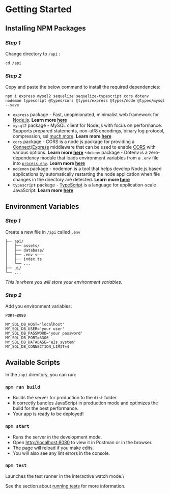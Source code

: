 
# Getting Started

## Installing NPM Packages

### *Step 1*
Change directory to `/api` :
```
cd /api
```

### *Step 2*
Copy and paste the below command to install the required dependencies:
```
npm i express mysql2 sequelize sequelize-typescript cors dotenv nodemon typescript @types/cors @types/express @types/node @types/mysql --save
```

- `express` package - Fast, unopinionated, minimalist web framework for [Node.js](http://nodejs.org/). **Learn more [here](https://www.npmjs.com/package/express)**
- `mysql2` package - MySQL client for Node.js with focus on performance. Supports prepared statements, non-utf8 encodings, binary log protocol, compression, ssl [much more](https://github.com/sidorares/node-mysql2/tree/master/documentation). **Learn more [here](https://www.npmjs.com/package/mysql2)**
- `cors` package - CORS is a node.js package for providing a [Connect](http://www.senchalabs.org/connect/)/[Express](http://expressjs.com/) middleware that can be used to enable [CORS](http://en.wikipedia.org/wiki/Cross-origin_resource_sharing) with various options. **Learn more [here](https://www.npmjs.com/package/cors)**
-`dotenv` package - Dotenv is a zero-dependency module that loads environment variables from a `.env` file into [`process.env`](https://nodejs.org/docs/latest/api/process.html#process_process_env). **Learn more [here](https://www.npmjs.com/package/dotenv)**
- `nodemon` package - nodemon is a tool that helps develop Node.js based applications by automatically restarting the node application when file changes in the directory are detected. **Learn more [here](https://www.npmjs.com/package/nodemon)**
- `typescript` package - [TypeScript](https://www.typescriptlang.org/) is a language for application-scale JavaScript. **Learn more [here](https://www.npmjs.com/package/typescript)** 

## Environment Variables

### *Step 1*
Create a new file in `/api` called `.env`

```
├── api/
│   ├── assets/
│   ├── database/
│   ├── .env <–––
│   ├── index.ts
│   └── ...
├── ui/
└── ...
```
*This is where you will store your environment variables.*

### *Step 2*
Add you environment variables:

```
PORT=8080

MY_SQL_DB_HOST='localhost'
MY_SQL_DB_USER='your user'
MY_SQL_DB_PASSWORD='your password'
MY_SQL_DB_PORT=3306
MY_SQL_DB_DATABASE='e2s_system'
MY_SQL_DB_CONNECTION_LIMIT=4
```

## Available Scripts

In the `/api` directory, you can run:

### `npm run build`

- Builds the server for production to the `dist` folder.
- It correctly bundles JavaScript in production mode and optimizes the build for the best performance.
- Your app is ready to be deployed!

### `npm start`

- Runs the server in the development mode.
- Open [http://localhost:8080](http://localhost:8080) to view it in Postman or in the browser.
- The page will reload if you make edits.
- You will also see any lint errors in the console.

### `npm test`

Launches the test runner in the interactive watch mode.\

See the section about [running tests](https://facebook.github.io/create-react-app/docs/running-tests) for more information.

